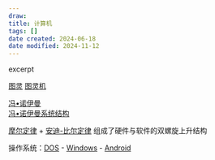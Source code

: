 ```yaml
---
draw:
title: 计算机
tags: []
date created: 2024-06-18
date modified: 2024-11-12
---
```


excerpt

<!-- more -->

[图灵](图灵.md) [图灵机](图灵机.md)

[冯•诺伊曼](冯•诺伊曼.md)  
[冯•诺伊曼系统结构](冯•诺伊曼系统结构.md)

[摩尔定律](摩尔定律.md) + [安迪-比尔定律](安迪-比尔定律) 组成了硬件与软件的双螺旋上升结构

操作系统：[DOS](DOS.md) - [Windows](Windows) - [Android](Android.md)
